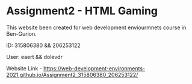 # Assignment2 - HTML Gaming

This website been created for web development enviourmnets course in Ben-Gurion.

ID: 315806380 && 206253122

User: eaert && dolevdr

Website Link - https://web-development-environments-2021.github.io/Assignment2_315806380_206253122/
